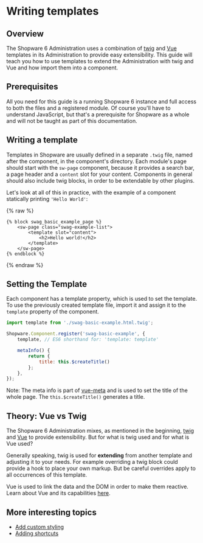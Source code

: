 # Writing templates

## Overview

The Shopware 6 Administration uses a combination of [twig](https://twig.symfony.com/) and [Vue](https://vuejs.org/) templates in its Administration to provide easy extensibility. This guide will teach you how to use templates to extend the Administration with twig and Vue and how import them into a component.

## Prerequisites

All you need for this guide is a running Shopware 6 instance and full access to both the files and a registered module. Of course you'll have to understand JavaScript, but that's a prerequisite for Shopware as a whole and will not be taught as part of this documentation.

## Writing a template

Templates in Shopware are usually defined in a separate `.twig` file, named after the component, in the component's directory. Each module's page should start with the `sw-page` component, because it provides a search bar, a page header and a `content` slot for your content. Components in general should also include twig blocks, in order to be extendable by other plugins.

Let's look at all of this in practice, with the example of a component statically printing `'Hello World'`:

{% raw %}

```markup
{% block swag_basic_example_page %}
    <sw-page class="swag-example-list">
        <template slot="content">
            <h2>Hello world!</h2>
        </template>
    </sw-page>
{% endblock %}
```

{% endraw %}

## Setting the Template

Each component has a template property, which is used to set the template. To use the previously created template file, import it and assign it to the `template` property of the component.

```javascript
import template from './swag-basic-example.html.twig';

Shopware.Component.register('swag-basic-example', {
    template, // ES6 shorthand for: 'template: template'  

    metaInfo() {
        return {
            title: this.$createTitle()
        };
    },
});
```

Note: The meta info is part of [vue-meta](https://vue-meta.nuxtjs.org/) and is used to set the title of the whole page. The `this.$createTitle()` generates a title.

## Theory: Vue vs Twig

The Shopware 6 Administration mixes, as mentioned in the beginning, [twig](https://twig.symfony.com/) and [Vue](https://vuejs.org/) to provide extensibility. But for what is twig used and for what is Vue used?

Generally speaking, twig is used for **extending** from another template and adjusting it to your needs. For example overriding a twig block could provide a hook to place your own markup. But be careful overrides apply to all occurrences of this template.

Vue is used to link the data and the DOM in order to make them reactive. Learn about Vue and its capabilities [here](https://vuejs.org/v2/guide/index.html).

## More interesting topics

* [Add custom styling](add-custom-styles.md)
* [Adding shortcuts](https://github.com/shopware/docs/tree/575c2fa12ef272dc25744975e2f1e4d44721f0f1/guides/plugins/plugins/administration/add-shortcuts.md)

